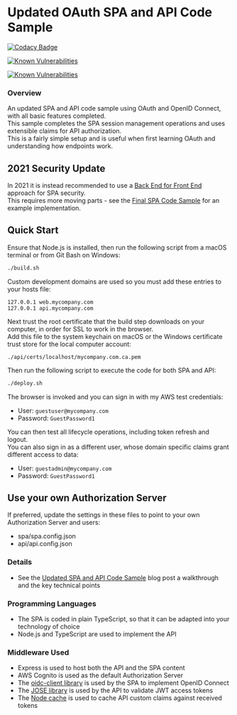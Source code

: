 # Updated OAuth SPA and API Code Sample

[![Codacy Badge](https://app.codacy.com/project/badge/Grade/a36801b67eae4a78ba3d6cd1f55a023f)](https://www.codacy.com/gh/gary-archer/oauth.websample2/dashboard?utm_source=github.com&amp;utm_medium=referral&amp;utm_content=gary-archer/oauth.websample2&amp;utm_campaign=Badge_Grade)

[![Known Vulnerabilities](https://snyk.io/test/github/gary-archer/oauth.websample2/badge.svg?targetFile=spa/package.json)](https://snyk.io/test/github/gary-archer/oauth.websample2?targetFile=spa/package.json)

[![Known Vulnerabilities](https://snyk.io/test/github/gary-archer/oauth.websample2/badge.svg?targetFile=api/package.json)](https://snyk.io/test/github/gary-archer/oauth.websample2?targetFile=api/package.json)

### Overview

An updated SPA and API code sample using OAuth and OpenID Connect, with all basic features completed.\
This sample completes the SPA session management operations and uses extensible claims for API authorization.\
This is a fairly simple setup and is useful when first learning OAuth and understanding how endpoints work.

## 2021 Security Update

In 2021 it is instead recommended to use a [Back End for Front End](/2019/09/09/spa-back-end-for-front-end/) approach for SPA security.\
This requires more moving parts - see the [Final SPA Code Sample](https://github.com/gary-archer/oauth.websample.final) for an example implementation.

## Quick Start

Ensure that Node.js is installed, then run the following script from a macOS terminal or from Git Bash on Windows:

```bash
./build.sh
```

Custom development domains are used so you must add these entries to your hosts file:

```
127.0.0.1 web.mycompany.com
127.0.0.1 api.mycompany.com
```

Next trust the root certificate that the build step downloads on your computer, in order for SSL to work in the browser.\
Add this file to the system keychain on macOS or the Windows certificate trust store for the local computer account:

```
./api/certs/localhost/mycompany.com.ca.pem
```

Then run the following script to execute the code for both SPA and API:

```bash
./deploy.sh
```

The browser is invoked and you can sign in with my AWS test credentials:

- User: `guestuser@mycompany.com`
- Password: `GuestPassword1`

You can then test all lifecycle operations, including token refresh and logout.\
You can also sign in as a different user, whose domain specific claims grant different access to data:

- User: `guestadmin@mycompany.com`
- Password: `GuestPassword1`

## Use your own Authorization Server

If preferred, update the settings in these files to point to your own Authorization Server and users:

- spa/spa.config.json
- api/api.config.json

### Details

* See the [Updated SPA and API Code Sample](https://authguidance.com/2017/10/13/improved-spa-code-sample-overview/) blog post a walkthrough and the key technical points

### Programming Languages

* The SPA is coded in plain TypeScript, so that it can be adapted into your technology of choice
* Node.js and TypeScript are used to implement the API

### Middleware Used

* Express is used to host both the API and the SPA content
* AWS Cognito is used as the default Authorization Server
* The [oidc-client library](https://github.com/IdentityModel/oidc-client-js) is used by the SPA to implement OpenID Connect
* The [JOSE library](https://github.com/panva/jose) is used by the API to validate JWT access tokens
* The [Node cache](https://github.com/mpneuried/nodecache) is used to cache API custom claims against received tokens
